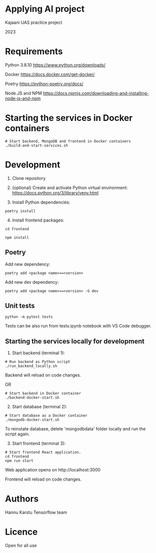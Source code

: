 # Applying AI project

Kajaani UAS practice project

2023

# Requirements

Python 3.8.10 https://www.python.org/downloads/

Docker https://docs.docker.com/get-docker/

Poetry https://python-poetry.org/docs/

Node.JS and NPM https://docs.npmjs.com/downloading-and-installing-node-js-and-npm


# Starting the services in Docker containers

```
# Start backend, MongoDB and frontend in Docker containers
./build-and-start-services.sh
```


# Development

1. Clone repository

2. (optional) Create and activate Python virtual environment: https://docs.python.org/3/library/venv.html

3. Install Python dependencies: 

```
poetry install
```

4. Install frontend packages:

```
cd frontend

npm install
```


## Poetry

Add new dependency: 

```
poetry add <package name>==<version>
```

Add new dev dependency: 

```
poetry add <package name>==<version> -G dev
```


## Unit tests

```
python -m pytest tests
```

Tests can be also run from tests.ipynb notebook with VS Code debugger.

## Starting the services locally for development

1. Start backend (terminal 1): 

```
# Run backend as Python script
./run_backend_locally.sh
```

Backend will reload on code changes.

OR

```
# Start backend in Docker container
./backend-docker-start.sh
```


2. Start database (terminal 2): 

```
# Start database as a Docker container
./mongodb-docker-start.sh
```

To reinstate database, delete 'mongodbdata' folder locally and run the script again.


3. Start frontend (terminal 3): 

```
# Start frontend React application.
cd frontend
npm run start
```

Web application opens on http://localhost:3000

Frontend will reload on code changes.


# Authors

Hannu Karstu
Tensorflow team


# Licence

Open for all use
